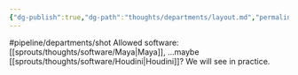 ```yaml
---
{"dg-publish":true,"dg-path":"thoughts/departments/layout.md","permalink":"/thoughts/departments/layout/","hide":true}
---
```


#pipeline/departments/shot 
Allowed software: [[sprouts/thoughts/software/Maya\|Maya]], ...maybe [[sprouts/thoughts/software/Houdini\|Houdini]]? We will see in practice.